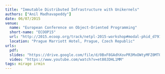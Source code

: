 ```yaml
---
title: "Immutable Distributed Infrastructure with Unikernels"
authors: ["Anil Madhavapeddy"]
date: 06/07/2015
venue:
  name: "European Conference on Object-Oriented Programming"
  short-name: "ECOOP15"
  url: "http://2015.ecoop.org/track/netpl-2015-workshop#modal-phid_d791494dfcb523349cfdc05e7ac3d090"
  location: "Prague Marriott Hotel, Prague, Czech Republic"
urls:
  pdf:
  slides: "https://drive.google.com/file/d/0BxF8GAdhXovPR3MxOWtyMFZ0MTQ/view"
  video: "https://www.youtube.com/watch?v=et80JDHL1MM"
tags: mirage irmin
---
```

